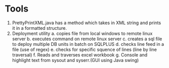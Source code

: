 # Tools
1. PrettyPrintXML.java has a method which takes in XML string and prints it in a formatted structure.  
2. Deployment utility
    a. copies file from local windows to remote linux server
    b. executes command on remote linux server
    c. creates a sql file to deploy multiple DB units in batch on SQLPLUS
    d. checks line feed in a file (use of regex)
    e. checks for specific squence of lines (line by line traversal)
    f. Reads and traverses excel workbook 
    g. Console and highlight text from sysout and syserr.(GUI using Java swing) 
